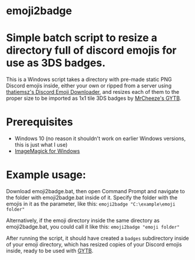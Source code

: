 # emoji2badge
# Simple batch script to resize a directory full of discord emojis for use as 3DS badges.

This is a Windows script takes a directory with pre-made static PNG Discord emojis inside, either your own or ripped from a server using [thatiemsz's Discord Emoji Downloader](https://thatiemsz.github.io/Discord-Emoji-Downloader/), and resizes each of them to the proper size to be imported as 1x1 tile 3DS badges by [MrCheeze's GYTB](https://github.com/MrCheeze/GYTB).

# Prerequisites
- Windows 10 (no reason it shouldn't work on earlier Windows versions, this is just what I use)
- [ImageMagick for Windows](https://imagemagick.org/script/download.php#windows)

# Example usage:

Download emoji2badge.bat, then open Command Prompt and navigate to the folder with emoji2badge.bat inside of it. Specify the folder with the emojis in it as the parameter, like this: 
```emoji2badge "C:\example\emoji folder"```

Alternatively, if the emoji directory inside the same directory as emoji2badge.bat, you could call it like this:
```emoji2badge "emoji folder"```

After running the script, it should have created a `badges` subdirectory inside of your emoji directory, which has resized copies of your Discord emojis inside, ready to be used with [GYTB](https://github.com/MrCheeze/GYTB).
